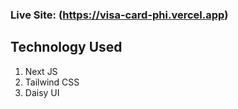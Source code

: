 ### Live Site: (https://visa-card-phi.vercel.app)

## Technology Used
1. Next JS
2. Tailwind CSS
3. Daisy UI